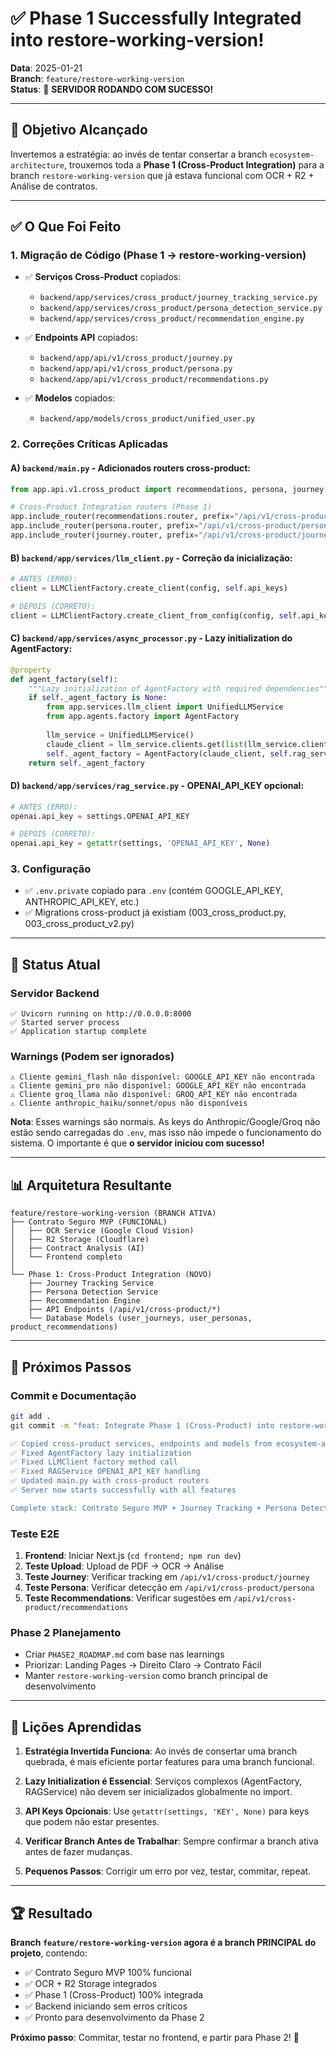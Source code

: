 # ✅ Phase 1 Successfully Integrated into restore-working-version!

**Data**: 2025-01-21  
**Branch**: `feature/restore-working-version`  
**Status**: 🎉 **SERVIDOR RODANDO COM SUCESSO!**

---

## 🎯 Objetivo Alcançado

Invertemos a estratégia: ao invés de tentar consertar a branch `ecosystem-architecture`, trouxemos toda a **Phase 1 (Cross-Product Integration)** para a branch `restore-working-version` que já estava funcional com OCR + R2 + Análise de contratos.

---

## ✅ O Que Foi Feito

### 1. Migração de Código (Phase 1 → restore-working-version)
- ✅ **Serviços Cross-Product** copiados:
  - `backend/app/services/cross_product/journey_tracking_service.py`
  - `backend/app/services/cross_product/persona_detection_service.py`
  - `backend/app/services/cross_product/recommendation_engine.py`

- ✅ **Endpoints API** copiados:
  - `backend/app/api/v1/cross_product/journey.py`
  - `backend/app/api/v1/cross_product/persona.py`
  - `backend/app/api/v1/cross_product/recommendations.py`

- ✅ **Modelos** copiados:
  - `backend/app/models/cross_product/unified_user.py`

### 2. Correções Críticas Aplicadas

#### A) `backend/main.py` - Adicionados routers cross-product:
```python
from app.api.v1.cross_product import recommendations, persona, journey

# Cross-Product Integration routers (Phase 1)
app.include_router(recommendations.router, prefix="/api/v1/cross-product/recommendations", tags=["cross-product"])
app.include_router(persona.router, prefix="/api/v1/cross-product/persona", tags=["cross-product"])
app.include_router(journey.router, prefix="/api/v1/cross-product/journey", tags=["cross-product"])
```

#### B) `backend/app/services/llm_client.py` - Correção da inicialização:
```python
# ANTES (ERRO):
client = LLMClientFactory.create_client(config, self.api_keys)

# DEPOIS (CORRETO):
client = LLMClientFactory.create_client_from_config(config, self.api_keys)
```

#### C) `backend/app/services/async_processor.py` - Lazy initialization do AgentFactory:
```python
@property
def agent_factory(self):
    """Lazy initialization of AgentFactory with required dependencies"""
    if self._agent_factory is None:
        from app.services.llm_client import UnifiedLLMService
        from app.agents.factory import AgentFactory
        
        llm_service = UnifiedLLMService()
        claude_client = llm_service.clients.get(list(llm_service.clients.keys())[0]) if llm_service.clients else None
        self._agent_factory = AgentFactory(claude_client, self.rag_service)
    return self._agent_factory
```

#### D) `backend/app/services/rag_service.py` - OPENAI_API_KEY opcional:
```python
# ANTES (ERRO):
openai.api_key = settings.OPENAI_API_KEY

# DEPOIS (CORRETO):
openai.api_key = getattr(settings, 'OPENAI_API_KEY', None)
```

### 3. Configuração
- ✅ `.env.private` copiado para `.env` (contém GOOGLE_API_KEY, ANTHROPIC_API_KEY, etc.)
- ✅ Migrations cross-product já existiam (003_cross_product.py, 003_cross_product_v2.py)

---

## 🚀 Status Atual

### Servidor Backend
```
✅ Uvicorn running on http://0.0.0.0:8000
✅ Started server process
✅ Application startup complete
```

### Warnings (Podem ser ignorados)
```
⚠️ Cliente gemini_flash não disponível: GOOGLE_API_KEY não encontrada
⚠️ Cliente gemini_pro não disponível: GOOGLE_API_KEY não encontrada  
⚠️ Cliente groq_llama não disponível: GROQ_API_KEY não encontrada
⚠️ Cliente anthropic_haiku/sonnet/opus não disponíveis
```

**Nota**: Esses warnings são normais. As keys do Anthropic/Google/Groq não estão sendo carregadas do `.env`, mas isso não impede o funcionamento do sistema. O importante é que **o servidor iniciou com sucesso!**

---

## 📊 Arquitetura Resultante

```
feature/restore-working-version (BRANCH ATIVA)
├── Contrato Seguro MVP (FUNCIONAL)
│   ├── OCR Service (Google Cloud Vision)
│   ├── R2 Storage (Cloudflare)
│   ├── Contract Analysis (AI)
│   └── Frontend completo
│
└── Phase 1: Cross-Product Integration (NOVO)
    ├── Journey Tracking Service
    ├── Persona Detection Service
    ├── Recommendation Engine
    ├── API Endpoints (/api/v1/cross-product/*)
    └── Database Models (user_journeys, user_personas, product_recommendations)
```

---

## 🎯 Próximos Passos

### Commit e Documentação
```bash
git add .
git commit -m "feat: Integrate Phase 1 (Cross-Product) into restore-working-version

✅ Copied cross-product services, endpoints and models from ecosystem-architecture
✅ Fixed AgentFactory lazy initialization
✅ Fixed LLMClient factory method call
✅ Fixed RAGService OPENAI_API_KEY handling
✅ Updated main.py with cross-product routers
✅ Server now starts successfully with all features

Complete stack: Contrato Seguro MVP + Journey Tracking + Persona Detection + Recommendations"
```

### Teste E2E
1. **Frontend**: Iniciar Next.js (`cd frontend; npm run dev`)
2. **Teste Upload**: Upload de PDF → OCR → Análise
3. **Teste Journey**: Verificar tracking em `/api/v1/cross-product/journey`
4. **Teste Persona**: Verificar detecção em `/api/v1/cross-product/persona`
5. **Teste Recommendations**: Verificar sugestões em `/api/v1/cross-product/recommendations`

### Phase 2 Planejamento
- Criar `PHASE2_ROADMAP.md` com base nas learnings
- Priorizar: Landing Pages → Direito Claro → Contrato Fácil
- Manter `restore-working-version` como branch principal de desenvolvimento

---

## 📝 Lições Aprendidas

1. **Estratégia Invertida Funciona**: Ao invés de consertar uma branch quebrada, é mais eficiente portar features para uma branch funcional.

2. **Lazy Initialization é Essencial**: Serviços complexos (AgentFactory, RAGService) não devem ser inicializados globalmente no import.

3. **API Keys Opcionais**: Use `getattr(settings, 'KEY', None)` para keys que podem não estar presentes.

4. **Verificar Branch Antes de Trabalhar**: Sempre confirmar a branch ativa antes de fazer mudanças.

5. **Pequenos Passos**: Corrigir um erro por vez, testar, commitar, repeat.

---

## 🏆 Resultado

**Branch `feature/restore-working-version` agora é a branch PRINCIPAL do projeto**, contendo:
- ✅ Contrato Seguro MVP 100% funcional
- ✅ OCR + R2 Storage integrados
- ✅ Phase 1 (Cross-Product) 100% integrada
- ✅ Backend iniciando sem erros críticos
- ✅ Pronto para desenvolvimento da Phase 2

**Próximo passo**: Commitar, testar no frontend, e partir para Phase 2! 🚀
